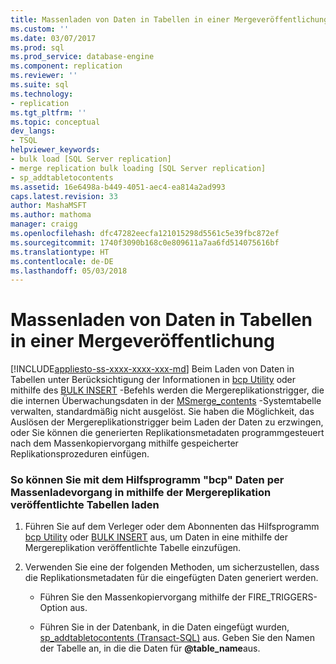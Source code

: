 ```yaml
---
title: Massenladen von Daten in Tabellen in einer Mergeveröffentlichung | Microsoft-Dokumentation
ms.custom: ''
ms.date: 03/07/2017
ms.prod: sql
ms.prod_service: database-engine
ms.component: replication
ms.reviewer: ''
ms.suite: sql
ms.technology:
- replication
ms.tgt_pltfrm: ''
ms.topic: conceptual
dev_langs:
- TSQL
helpviewer_keywords:
- bulk load [SQL Server replication]
- merge replication bulk loading [SQL Server replication]
- sp_addtabletocontents
ms.assetid: 16e6498a-b449-4051-aec4-ea814a2ad993
caps.latest.revision: 33
author: MashaMSFT
ms.author: mathoma
manager: craigg
ms.openlocfilehash: dfc47282eecfa121015298d5561c5e39fbc872ef
ms.sourcegitcommit: 1740f3090b168c0e809611a7aa6fd514075616bf
ms.translationtype: HT
ms.contentlocale: de-DE
ms.lasthandoff: 05/03/2018
---
```

# <a name="bulk-load-data-into-tables-in-a-merge-publication"></a>Massenladen von Daten in Tabellen in einer Mergeveröffentlichung
[!INCLUDE[appliesto-ss-xxxx-xxxx-xxx-md](../../includes/appliesto-ss-xxxx-xxxx-xxx-md.md)]
  Beim Laden von Daten in Tabellen unter Berücksichtigung der Informationen in [bcp Utility](../../tools/bcp-utility.md) oder mithilfe des [BULK INSERT](../../t-sql/statements/bulk-insert-transact-sql.md) -Befehls werden die Mergereplikationstrigger, die die internen Überwachungsdaten in der [MSmerge_contents](../../relational-databases/system-tables/msmerge-contents-transact-sql.md) -Systemtabelle verwalten, standardmäßig nicht ausgelöst. Sie haben die Möglichkeit, das Auslösen der Mergereplikationstrigger beim Laden der Daten zu erzwingen, oder Sie können die generierten Replikationsmetadaten programmgesteuert nach dem Massenkopiervorgang mithilfe gespeicherter Replikationsprozeduren einfügen.  
  
### <a name="to-bulk-load-data-into-tables-published-by-merge-replication-using-the-bcp-utility"></a>So können Sie mit dem Hilfsprogramm "bcp" Daten per Massenladevorgang in mithilfe der Mergereplikation veröffentlichte Tabellen laden  
  
1.  Führen Sie auf dem Verleger oder dem Abonnenten das Hilfsprogramm [bcp Utility](../../tools/bcp-utility.md) oder [BULK INSERT](../../t-sql/statements/bulk-insert-transact-sql.md) aus, um Daten in eine mithilfe der Mergereplikation veröffentlichte Tabelle einzufügen.  
  
2.  Verwenden Sie eine der folgenden Methoden, um sicherzustellen, dass die Replikationsmetadaten für die eingefügten Daten generiert werden.  
  
    -   Führen Sie den Massenkopiervorgang mithilfe der FIRE_TRIGGERS-Option aus.  
  
    -   Führen Sie in der Datenbank, in die Daten eingefügt wurden, [sp_addtabletocontents (Transact-SQL)](../../relational-databases/system-stored-procedures/sp-addtabletocontents-transact-sql.md) aus. Geben Sie den Namen der Tabelle an, in die die Daten für **@table_name**aus.  
  
  
